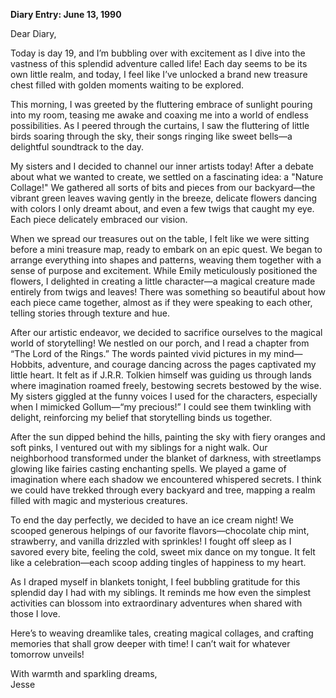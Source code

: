 
**Diary Entry: June 13, 1990**

Dear Diary,

Today is day 19, and I’m bubbling over with excitement as I dive into the vastness of this splendid adventure called life! Each day seems to be its own little realm, and today, I feel like I’ve unlocked a brand new treasure chest filled with golden moments waiting to be explored. 

This morning, I was greeted by the fluttering embrace of sunlight pouring into my room, teasing me awake and coaxing me into a world of endless possibilities. As I peered through the curtains, I saw the fluttering of little birds soaring through the sky, their songs ringing like sweet bells—a delightful soundtrack to the day.

My sisters and I decided to channel our inner artists today! After a debate about what we wanted to create, we settled on a fascinating idea: a "Nature Collage!" We gathered all sorts of bits and pieces from our backyard—the vibrant green leaves waving gently in the breeze, delicate flowers dancing with colors I only dreamt about, and even a few twigs that caught my eye. Each piece delicately embraced our vision. 

When we spread our treasures out on the table, I felt like we were sitting before a mini treasure map, ready to embark on an epic quest. We began to arrange everything into shapes and patterns, weaving them together with a sense of purpose and excitement. While Emily meticulously positioned the flowers, I delighted in creating a little character—a magical creature made entirely from twigs and leaves! There was something so beautiful about how each piece came together, almost as if they were speaking to each other, telling stories through texture and hue.

After our artistic endeavor, we decided to sacrifice ourselves to the magical world of storytelling! We nestled on our porch, and I read a chapter from “The Lord of the Rings.” The words painted vivid pictures in my mind—Hobbits, adventure, and courage dancing across the pages captivated my little heart. It felt as if J.R.R. Tolkien himself was guiding us through lands where imagination roamed freely, bestowing secrets bestowed by the wise. My sisters giggled at the funny voices I used for the characters, especially when I mimicked Gollum—“my precious!” I could see them twinkling with delight, reinforcing my belief that storytelling binds us together.

After the sun dipped behind the hills, painting the sky with fiery oranges and soft pinks, I ventured out with my siblings for a night walk. Our neighborhood transformed under the blanket of darkness, with streetlamps glowing like fairies casting enchanting spells. We played a game of imagination where each shadow we encountered whispered secrets. I think we could have trekked through every backyard and tree, mapping a realm filled with magic and mysterious creatures.

To end the day perfectly, we decided to have an ice cream night! We scooped generous helpings of our favorite flavors—chocolate chip mint, strawberry, and vanilla drizzled with sprinkles! I fought off sleep as I savored every bite, feeling the cold, sweet mix dance on my tongue. It felt like a celebration—each scoop adding tingles of happiness to my heart.

As I draped myself in blankets tonight, I feel bubbling gratitude for this splendid day I had with my siblings. It reminds me how even the simplest activities can blossom into extraordinary adventures when shared with those I love. 

Here’s to weaving dreamlike tales, creating magical collages, and crafting memories that shall grow deeper with time! I can’t wait for whatever tomorrow unveils!

With warmth and sparkling dreams,  
Jesse
